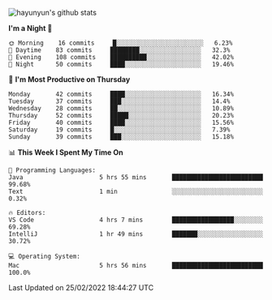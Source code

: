 
![hayunyun's github stats](https://github-readme-stats.vercel.app/api?username=hayunyun&show_icons=true)


<!--START_SECTION:waka-->
**I'm a Night 🦉** 

```text
🌞 Morning    16 commits     █░░░░░░░░░░░░░░░░░░░░░░░░   6.23% 
🌆 Daytime    83 commits     ████████░░░░░░░░░░░░░░░░░   32.3% 
🌃 Evening    108 commits    ██████████░░░░░░░░░░░░░░░   42.02% 
🌙 Night      50 commits     ████░░░░░░░░░░░░░░░░░░░░░   19.46%

```
📅 **I'm Most Productive on Thursday** 

```text
Monday       42 commits     ████░░░░░░░░░░░░░░░░░░░░░   16.34% 
Tuesday      37 commits     ███░░░░░░░░░░░░░░░░░░░░░░   14.4% 
Wednesday    28 commits     ██░░░░░░░░░░░░░░░░░░░░░░░   10.89% 
Thursday     52 commits     █████░░░░░░░░░░░░░░░░░░░░   20.23% 
Friday       40 commits     ████░░░░░░░░░░░░░░░░░░░░░   15.56% 
Saturday     19 commits     █░░░░░░░░░░░░░░░░░░░░░░░░   7.39% 
Sunday       39 commits     ███░░░░░░░░░░░░░░░░░░░░░░   15.18%

```


📊 **This Week I Spent My Time On** 

```text
💬 Programming Languages: 
Java                     5 hrs 55 mins       █████████████████████████   99.68% 
Text                     1 min               ░░░░░░░░░░░░░░░░░░░░░░░░░   0.32%

🔥 Editors: 
VS Code                  4 hrs 7 mins        █████████████████░░░░░░░░   69.28% 
IntelliJ                 1 hr 49 mins        ███████░░░░░░░░░░░░░░░░░░   30.72%

💻 Operating System: 
Mac                      5 hrs 56 mins       █████████████████████████   100.0%

```


 Last Updated on 25/02/2022 18:44:27 UTC
<!--END_SECTION:waka-->

<!--
**hayunyun/hayunyun** is a ✨ _special_ ✨ repository because its `README.md` (this file) appears on your GitHub profile.

Here are some ideas to get you started:

- 🔭 I’m currently working on ...
- 🌱 I’m currently learning ...
- 👯 I’m looking to collaborate on ...
- 🤔 I’m looking for help with ...
- 💬 Ask me about ...
- 📫 How to reach me: ...
- 😄 Pronouns: ...
- ⚡ Fun fact: ...
-->
